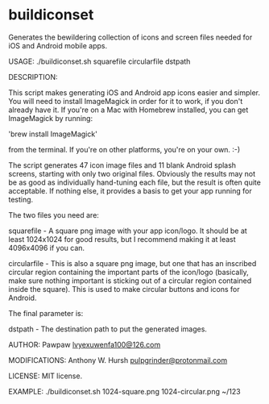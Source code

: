 # buildiconset
Generates the bewildering collection of icons and screen files needed for iOS and Android mobile apps.

USAGE:
   ./buildiconset.sh squarefile circularfile dstpath

DESCRIPTION:

This script makes generating iOS and Android app icons easier and simpler. You will need to install ImageMagick in order for it to work, if you don't already have it. If you're on a Mac with Homebrew installed, you can get ImageMagick by running:
    
   'brew install ImageMagick'
    
from the terminal. If you're on other platforms, you're on your own. :-)
    
The script generates 47 icon image files and 11 blank Android splash screens, starting with only two original files. Obviously the results may not be as good as individually hand-tuning each file, but the result is often quite acceptable. If nothing else, it provides a basis to get your app running for testing.
    
 The two files you need are:

squarefile - A square png image with your app icon/logo. It should be at least 1024x1024 for good results, but I recommend making it at least 4096x4096 if you can.
    
circularfile - This is also a square png image, but one that has an inscribed circular region containing the important parts of the icon/logo (basically, make sure nothing important is sticking out of a circular region contained inside the square). This is used to make circular buttons and icons for Android. 
    
    
The final parameter is:
    
dstpath - The destination path to put the generated images.

AUTHOR:
    Pawpaw <lvyexuwenfa100@126.com>
    
MODIFICATIONS:
    Anthony W. Hursh <pulpgrinder@protonmail.com>

LICENSE:
    MIT license.

EXAMPLE:
   ./buildiconset.sh 1024-square.png 1024-circular.png ~/123
